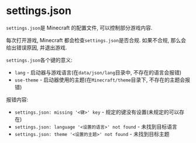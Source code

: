 # settings.json
`settings.json`是 Minecraft 的配置文件, 可以控制部分游戏内容.

每次打开游戏, Minecraft 都会检查`settings.json`是否合规. 如果不合规, 那么会给出错误原因, 并退出游戏.

`settings.json`各个键的意义:

- `lang` - 启动器与游戏语言(在`data/json/lang`目录中, 不存在的语言会报错)
- `use-theme` - 启动器使用的主题(在`Minecraft/theme`目录下, 不存在的主题会报错)

报错内容:

- `settings.json: missing '<键>' key` - 规定的键没有设置(未规定的可以存在)
- `settings.json: language '<设置的语言>' not found` - 未找到目标语言
- `settings.json: theme '<设置的主题>' not found` - 未找到目标主题
